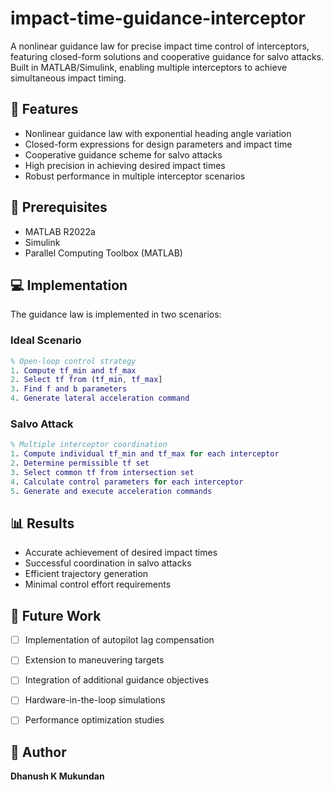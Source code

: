 # impact-time-guidance-interceptor

A nonlinear guidance law for precise impact time control of interceptors, featuring closed-form solutions and cooperative guidance for salvo attacks. Built in MATLAB/Simulink, enabling multiple interceptors to achieve simultaneous impact timing.

## 🎯 Features

- Nonlinear guidance law with exponential heading angle variation
- Closed-form expressions for design parameters and impact time
- Cooperative guidance scheme for salvo attacks
- High precision in achieving desired impact times
- Robust performance in multiple interceptor scenarios

## 🔧 Prerequisites

- MATLAB R2022a
- Simulink
- Parallel Computing Toolbox (MATLAB)

## 💻 Implementation

The guidance law is implemented in two scenarios:

### Ideal Scenario
```matlab
% Open-loop control strategy
1. Compute tf_min and tf_max
2. Select tf from (tf_min, tf_max]
3. Find f and b parameters
4. Generate lateral acceleration command
```

### Salvo Attack
```matlab
% Multiple interceptor coordination
1. Compute individual tf_min and tf_max for each interceptor
2. Determine permissible tf set
3. Select common tf from intersection set
4. Calculate control parameters for each interceptor
5. Generate and execute acceleration commands
```

## 📊 Results

- Accurate achievement of desired impact times
- Successful coordination in salvo attacks
- Efficient trajectory generation
- Minimal control effort requirements

## 🚀 Future Work

- [ ] Implementation of autopilot lag compensation
- [ ] Extension to maneuvering targets
- [ ] Integration of additional guidance objectives
- [ ] Hardware-in-the-loop simulations
- [ ] Performance optimization studies


## 👤 Author

**Dhanush K Mukundan**  
